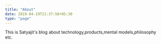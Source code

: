 ```yaml
---
title: "About"
date: 2019-04-19T21:37:58+05:30
type: "page"
---
```


This is Satyajit's blog about technology,products,mental models,philosophy etc.
